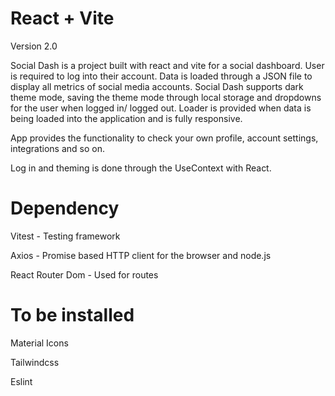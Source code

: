 # React + Vite

Version 2.0

Social Dash is a project built with react and vite for a social dashboard. User is required to log into their account. Data is loaded through a JSON file to display all metrics of social media accounts. Social Dash supports dark theme mode, saving the theme mode through local storage and dropdowns for the user when logged in/ logged out. Loader is provided when data is being loaded into the application and is fully responsive.

App provides the functionality to check your own profile, account settings, integrations and so on.

Log in and theming is done through the UseContext with React.

# Dependency

Vitest - Testing framework

Axios - Promise based HTTP client for the browser and node.js

React Router Dom -  Used for routes

# To be installed

Material Icons

Tailwindcss

Eslint
